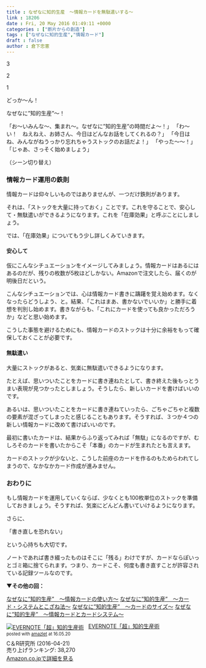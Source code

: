 ```yaml
---
title : なぜなに知的生産　〜情報カードを無駄遣いする〜
link : 18206
date : Fri, 20 May 2016 01:49:11 +0000
categories : ["断片からの創造"]
tags : ["なぜなに知的生産","情報カード"]
draft : false
author : 倉下忠憲
---
```


3

2

1

どっか～ん！

なぜなに”知的生産”～！

「お〜いみんな〜、集まれ〜。なぜなに”知的生産”の時間だよ〜！」
「わ〜い！　ねえねえ、お姉さん、今日はどんなお話をしてくれるの？」
「今日はね、みんながねうっかり忘れちゃうストックのお話だよ！」
「やった〜〜！」
「じゃあ、さっそく始めましょう」

（シーン切り替え）

<H3>情報カード運用の鉄則</H3>

情報カードは仰々しいものではありませんが、一つだけ鉄則があります。

それは、「ストックを大量に持っておく」ことです。これを守ることで、安心して・無駄遣いができるようになります。これを「在庫効果」と呼ぶことにしましょう。

では、「在庫効果」についてもう少し詳しくみていきます。

<H4>安心して</H4>

仮にこんなシチュエーションをイメージしてみましょう。情報カードはあるにはあるのだが、残りの枚数が5枚ほどしかない。Amazonで注文したら、届くのが明後日だという。

こんなシチュエーションでは、心は情報カード書きに躊躇を覚え始めます。なくなったらどうしよう、と。結果、「これはまあ、書かないでいいか」と勝手に着想を判別し始めます。書きながらも、「これにカードを使っても良かっただろうか」などと思い始めます。

こうした事態を避けるためにも、情報カードのストックは十分に余裕をもって確保しておくことが必要です。

<H4>無駄遣い</H4>

大量にストックがあると、気楽に無駄遣いできるようになります。

たとえば、思いついたことをカードに書き連ねたとして、書き終えた後もっとうまい表現が見つかったとしましょう。そうしたら、新しいカードを書けばいいのです。

あるいは、思いついたことをカードに書き連ねていったら、ごちゃごちゃと複数の要素が混ざってしまったと感じることもあります。そうすれば、３つか４つの新しい情報カードに改めて書けばいいのです。

最初に書いたカードは、結果からふり返ってみれば「無駄」になるのですが、むしろそのカードを書いたからこそ「本番」のカードが生まれたとも言えます。

カードのストックが少ないと、こうした前座のカードを作るのもためらわれてしまうので、なかなかカード作成が進みません。

<H3>おわりに</H3>

もし情報カードを運用していくならば、少なくとも100枚単位のストックを準備しておきましょう。そうすれば、気楽にどんどん書いていけるようになります。

さらに、

「書き直しを恐れない」

という心持ちも大切です。

ノートであれば書き綴ったものはそこに「残る」わけですが、カードならぽいっとゴミ箱に捨てられます。つまり、カードこそ、何度も書き直すことが許容されている記録ツールなのです。

<strong>▼その他の回：</strong>

<a href="https://rashita.net/blog/?p=10573">なぜなに”知的生産”　〜情報カードの使い方〜</a>
<a href="https://rashita.net/blog/?p=17997">なぜなに”知的生産”　〜カード・システムとこざね法〜</a>
<a href="https://rashita.net/blog/?p=18036">なぜなに”知的生産”　〜カードのサイズ〜</a>
<a href="https://rashita.net/blog/?p=17991">なぜなに”知的生産”　〜情報カードとカードシステム〜</a>

<div class="amazlet-box" style="margin-bottom:0px;"><div class="amazlet-image" style="float:left;margin:0px 12px 1px 0px;"><a href="http://www.amazon.co.jp/exec/obidos/ASIN/B01EL08HW2/rashita1000-22/ref=nosim/" name="amazletlink" target="_blank"><img src="http://ecx.images-amazon.com/images/I/51i02uyvjAL._SL160_.jpg" alt="EVERNOTE「超」知的生産術" style="border: none;" /></a></div><div class="amazlet-info" style="line-height:120%; margin-bottom: 10px"><div class="amazlet-name" style="margin-bottom:10px;line-height:120%"><a href="http://www.amazon.co.jp/exec/obidos/ASIN/B01EL08HW2/rashita1000-22/ref=nosim/" name="amazletlink" target="_blank">EVERNOTE「超」知的生産術</a><div class="amazlet-powered-date" style="font-size:80%;margin-top:5px;line-height:120%">posted with <a href="http://www.amazlet.com/" title="amazlet" target="_blank">amazlet</a> at 16.05.20</div></div><div class="amazlet-detail">C＆R研究所 (2016-04-21)<br />売り上げランキング: 38,270<br /></div><div class="amazlet-sub-info" style="float: left;"><div class="amazlet-link" style="margin-top: 5px"><a href="http://www.amazon.co.jp/exec/obidos/ASIN/B01EL08HW2/rashita1000-22/ref=nosim/" name="amazletlink" target="_blank">Amazon.co.jpで詳細を見る</a></div></div></div><div class="amazlet-footer" style="clear: left"></div></div>
